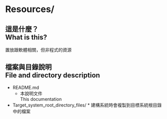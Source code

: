 # Resources/

## 這是什麼？<br />What is this?
置放跟軟體相關，但非程式的資源

## 檔案與目錄說明<br />File and directory description
* README.md
    * 本說明文件  
      This documentation
* Target_system_root_directory_files/
		* 建構系統時會複製到目標系統根目錄中的檔案
		